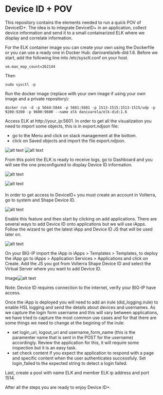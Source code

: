 # Device ID + POV

This repository contains the elements needed to run a quick POV of DeviceID+. The idea is to integrate DeviceID+ in an application, collect device information and send it to a small containarized ELK where we display and correlate information.

For the ELK container image you can create your own using the Dockerfile or you can use a ready one in Docker Hub: danivarela/elk-did:1.6. 
Before we start, add the following line into /etc/sysctl.conf on your host.
```
vm.max_map_count=262144
```
Then
```
sudo sysctl -p
````

Run the docker image (replace with your own image if using your own image and a private repository):
````
docker run -d -p 5044:5044 -p 5601:5601 -p 1513-1515:1513-1515/udp -p 9200:9200 -p 9600:9600 --name elk danivarela/elk-did:1.6
````

Access ELK at http://your_ip:5601. In order to get all the visualization you need to import some objects, this is in export.ndjson file:

 - go to the Menu and click on stack management at the bottom.
 - click on Saved objects and import the file export.ndjson.

![alt text](https://github.com/danvarelajar/deviceid-repo/blob/main/Images/kibana_menu.png?raw=true) ![alt text](https://github.com/danvarelajar/deviceid-repo/blob/main/Images/kibana_stack_mgmt_index_patterns.png?raw=true)

 From this point the ELK is ready to receive logs, go to Dashboard and you will see the one preconfigured to display Device ID information.

![alt text](https://github.com/danvarelajar/deviceid-repo/blob/main/Images/menu_dashboard.png?raw=true) 

![alt text](https://github.com/danvarelajar/deviceid-repo/blob/main/Images/dashboard.png?raw=true) 

 ####

In order to get access to DeviceID+ you must create an account in Volterra, go to system and Shape Device ID.

![alt text](https://github.com/danvarelajar/deviceid-repo/blob/main/Images/volterra_device_ID.png?raw=true)

Enable this feature and then start by clicking on add applications. There are several ways to add Device ID onto applications but we will use iApps. Follow the wizard to get the latest iApp and Device ID JS that will be used later on.

![alt text](https://github.com/danvarelajar/deviceid-repo/blob/main/Images/did_wizard.png?raw=true)

On your BIG-IP import the iApp in iApps > Templates > Templates, to deploy the iApp go to iApps > Application Services > Applications and click on Create. Add the JS you got from Volterra Shape Device ID and select the Virtual Server where you want to add Device ID.

Image![alt text](https://github.com/danvarelajar/deviceid-repo/blob/main/Images/iapp_screenshot.png?raw=true)

Note: Device ID requires connection to the internet, verify your BIG-IP have access.

Once the iApp is deployed you will need to add an irule (did_logging.irule) to enable HSL logging and send the details about devices and usernames. As we capture the login form username and this will vary between applications, we have tried to capture the most common use cases and for that there are some things we need to change at the begining of the irule:

 - set login_uri, logout_uri and username_form_name (this is the paramenter name that is sent in the POST for the username) accordingly. Review the application for this, it will require some inspection but it is an easy task.
 - set check content if you expect the application to respond with a page and specific content when the user authenticates successfuly. Set login_failed to the expected string to detect a login failed.

 Last, create a pool with name ELK and member ELK ip address and port 1514.

 After all the steps you are ready to enjoy Device ID+.



